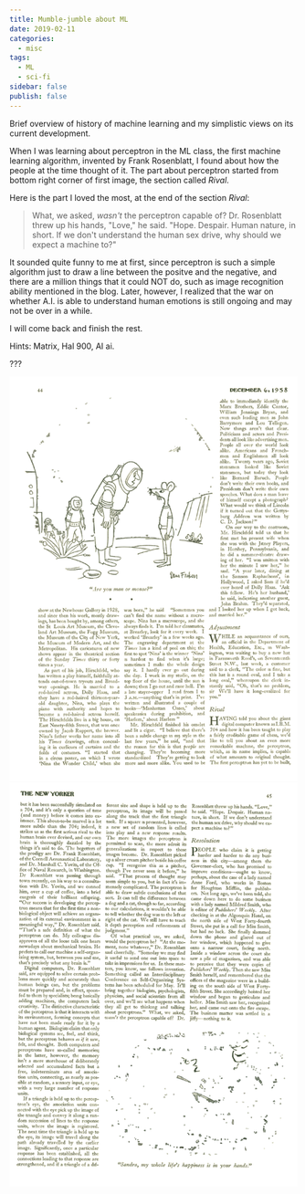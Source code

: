```yaml
---
title: Mumble-jumble about ML
date: 2019-02-11
categories:
  - misc
tags:
  - ML
  - sci-fi
sidebar: false
publish: false
---
```


Brief overview of history of machine learning and my simplistic views on its current development.

<!-- more -->

When I was learning about perceptron in the ML class, the first machine learning algorithm, invented by Frank Rosenblatt, I found about how the people at the time thought of it. The part about perceptron started from bottom right corner of first image, the section called <i>Rival</i>.

Here is the part I loved the most, at the end of the section <i>Rival</i>:

> What, we asked, _wasn't_ the perceptron capable of? Dr. Rosenblatt threw up his hands, "Love," he said. "Hope. Despair. Human nature, in short. If we don't understand the human sex drive, why should we expect a machine to?"

It sounded quite funny to me at first, since perceptron is such a simple algorithm just to draw a line between the positve and the negative, and there are a million things that it could NOT do, such as image recognition ability mentioned in the blog. Later, however, I realized that the war on whether A.I. is able to understand human emotions is still ongoing and may not be over in a while.

I will come back and finish the rest.

Hints: Matrix, Hal 900, AI ai.

???

<img src="/ml/new_yorker_perceptron1.png" alt="New Yorker Perceptron 1" class="medium-zoom">

<img src="/ml/new_yorker_perceptron2.png" alt="New Yorker Perceptron 1" class="medium-zoom">
